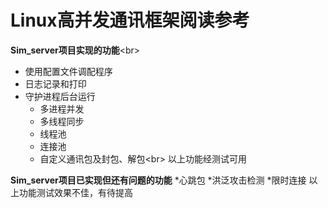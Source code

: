 Linux高并发通讯框架阅读参考                                                   
=======================

**Sim_server项目实现的功能**\<br>
 * 使用配置文件调配程序
 * 日志记录和打印
 * 守护进程后台运行
    * 多进程并发
    * 多线程同步
    * 线程池
    * 连接池
    * 自定义通讯包及封包、解包\<br>
    以上功能经测试可用
    
**Sim_server项目已实现但还有问题的功能**
    *心跳包
    *洪泛攻击检测
    *限时连接
    以上功能测试效果不佳，有待提高
    
    
    

                                                 
